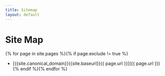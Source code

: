 ```yaml
---
title: Sitemap
layout: default
---
```

# Site Map
{% for page in site.pages %}{% if page.exclude != true %}
  * [{{site.canonical_domain}}{{site.baseurl}}{{ page.url }}]({{ page.url }})
{% endif %}{% endfor %}
